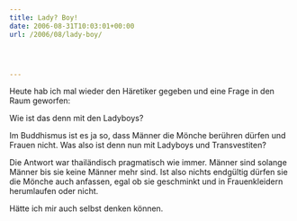 ```yaml
---
title: Lady? Boy!
date: 2006-08-31T10:03:01+00:00
url: /2006/08/lady-boy/




---
```

Heute hab ich mal wieder den Häretiker gegeben und eine Frage in den Raum geworfen:

Wie ist das denn mit den Ladyboys?

Im Buddhismus ist es ja so, dass Männer die Mönche berühren dürfen und Frauen nicht. Was also ist denn nun mit Ladyboys und Transvestiten?

Die Antwort war thailändisch pragmatisch wie immer. Männer sind solange Männer bis sie keine Männer mehr sind. Ist also nichts endgültig dürfen sie die Mönche auch anfassen, egal ob sie geschminkt und in Frauenkleidern herumlaufen oder nicht.

Hätte ich mir auch selbst denken können.
